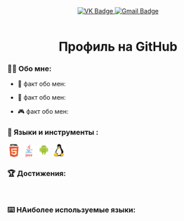 <div id="badges" align="center">
<a href="https://vk.com/gggames2">
 <img src = "https://img.shields.io/badge/VK-blue?style=for-the-badge&logo=VK&logoColor=white" alt="VK Badge"/>
  </a>
  <a href= " https://mail.google.com/mail/u/1/#inbox">
    <img src = "https://ssl.gstatic.com/ui/v1/icons/mail/rfr/logo_gmail_lockup_default_1x_r5.png" alt="Gmail Badge"/>
  </a>
</div>

<div id="viewprof" align="center">
 <img src="https://komarev.com/ghpvc/?username=Amagimini&style=flat-square&color=blue" alt=""/>
</div>

<div id="heythere" align="center">
<h1>Профиль на GitHub</h1>
</div>

### :white_haired_woman: Обо мне:

- :jack_o_lantern: факт обо мен:
  
- :flags: факт обо мен:
  
- :video_game: факт обо мен:

### :toolbox: Языки и инструменты :

<div>
 <img src="https://raw.githubusercontent.com/devicons/devicon/55609aa5bd817ff167afce0d965585c92040787a/icons/html5/html5-original-wordmark.svg" width="30" height="30"/>
 <img src="https://raw.githubusercontent.com/devicons/devicon/55609aa5bd817ff167afce0d965585c92040787a/icons/java/java-original-wordmark.svg" width="30" height="30"/>
 <img src="https://raw.githubusercontent.com/devicons/devicon/55609aa5bd817ff167afce0d965585c92040787a/icons/android/android-original-wordmark.svg" width="30" height="30"/>
 <img src="https://raw.githubusercontent.com/devicons/devicon/55609aa5bd817ff167afce0d965585c92040787a/icons/linux/linux-original.svg" width="30" height="30"/>
</div>

### :trophy: Достижения:
<div>
 <img src="https://github-profile-trophy.vercel.app/?username=Amagimini" alt=""/>
</div>

### :keyboard: НАиболее используемые языки:
<div> 
 <img src="https://github-readme-stats.vercel.app/api/top-lang/?username=Amagimini" alt=""/>
</div>
